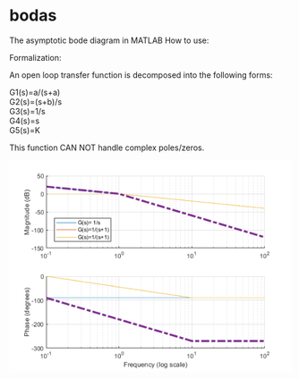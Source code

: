 # bodas
The asymptotic bode diagram in MATLAB
How to use:

Formalization:

An open loop transfer function is decomposed into the following forms:

G1(s)=a/(s+a)  
G2(s)=(s+b)/s  
G3(s)=1/s  
G4(s)=s  
G5(s)=K 

This function CAN NOT handle complex poles/zeros. 

![Screenshot](sshot.png)
